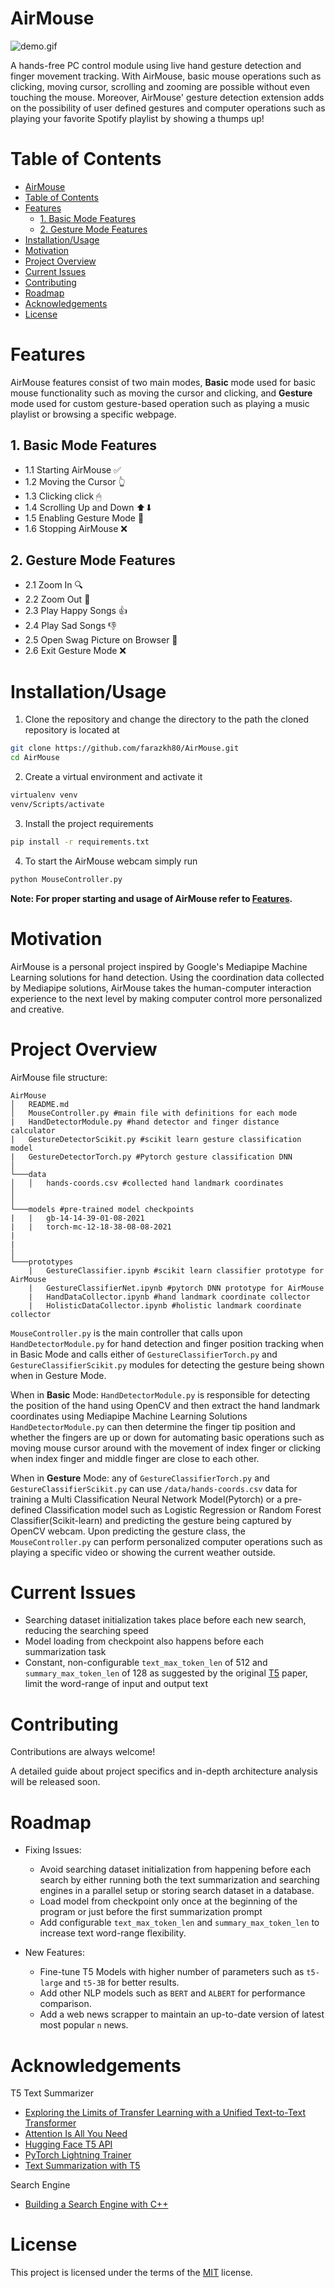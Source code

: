 # AirMouse

![demo.gif](visuals/demo.gif)

A hands-free PC control module using live hand gesture detection and finger movement tracking.
With AirMouse, basic mouse operations such as clicking, moving cursor, scrolling and zooming are possible without even touching the mouse. Moreover, AirMouse' gesture detection extension adds on the possibility of user defined gestures and computer operations such as playing your favorite Spotify playlist by showing a thumps up!

# Table of Contents

- [AirMouse](#airmouse)
- [Table of Contents](#table-of-contents)
- [Features](#features)
  - [1. Basic Mode Features](#1-basic-mode-features)
  - [2. Gesture Mode Features](#2-gesture-mode-features)
- [Installation/Usage](#installationusage)
- [Motivation](#motivation)
- [Project Overview](#project-overview)
- [Current Issues](#current-issues)
- [Contributing](#contributing)
- [Roadmap](#roadmap)
- [Acknowledgements](#acknowledgements)
- [License](#license)

# Features

AirMouse features consist of two main modes, **Basic** mode used for basic mouse functionality such as moving the cursor and clicking, and **Gesture** mode used for custom gesture-based operation such as playing a music playlist or browsing a specific webpage.

## 1. Basic Mode Features

- 1.1 Starting AirMouse ✅
- 1.2 Moving the Cursor 👆
- 1.3 Clicking click 🖱
- 1.4 Scrolling Up and Down ⬆⬇
- 1.5 Enabling Gesture Mode 🚀
- 1.6 Stopping AirMouse ❌

## 2. Gesture Mode Features

- 2.1 Zoom In 🔍
- 2.2 Zoom Out 🔎
- 2.3 Play Happy Songs 👍
- 2.4 Play Sad Songs 👎
- 2.5 Open Swag Picture on Browser 🤙
- 2.6 Exit Gesture Mode ❌

# Installation/Usage

1. Clone the repository and change the directory to the path the cloned repository is located at

```bash
git clone https://github.com/farazkh80/AirMouse.git
cd AirMouse
```

2. Create a virtual environment and activate it

```bash
virtualenv venv
venv/Scripts/activate
```

3. Install the project requirements

```bash
pip install -r requirements.txt
```

4. To start the AirMouse webcam simply run

```bash
python MouseController.py
```

**Note: For proper starting and usage of AirMouse refer to [Features](#features).**

# Motivation

AirMouse is a personal project inspired by Google's Mediapipe Machine Learning solutions for hand detection. Using the coordination data collected by Mediapipe solutions, AirMouse takes the human-computer interaction experience to the next level by making computer control more personalized and creative.

# Project Overview

AirMouse file structure:

```
AirMouse
│   README.md
│   MouseController.py #main file with definitions for each mode
|   HandDetectorModule.py #hand detector and finger distance calculator
|   GestureDetectorScikit.py #scikit learn gesture classification model
|   GestureDetectorTorch.py #Pytorch gesture classification DNN
│
└───data
│   │   hands-coords.csv #collected hand landmark coordinates
│
│
└───models #pre-trained model checkpoints
|   |   gb-14-14-39-01-08-2021
|   |   torch-mc-12-18-38-08-08-2021
|
|
│
└───prototypes
    |   GestureClassifier.ipynb #scikit learn classifier prototype for AirMouse
    |   GestureClassifierNet.ipynb #pytorch DNN prototype for AirMouse
    |   HandDataCollector.ipynb #hand landmark coordinate collector
    |   HolisticDataCollector.ipynb #holistic landmark coordinate collector
```

`MouseController.py` is the main controller that calls upon `HandDetectorModule.py` for hand detection and finger position tracking when in Basic Mode and calls either of `GestureClassifierTorch.py` and `GestureClassifierScikit.py` modules for detecting the gesture being shown when in Gesture Mode.

When in **Basic** Mode:
`HandDetectorModule.py` is responsible for detecting the position of the hand using OpenCV and then extract the hand landmark coordinates using Mediapipe Machine Learning Solutions `HandDetectorModule.py` can then determine the finger tip position and whether the fingers are up or down for automating basic operations such as moving mouse cursor around with the movement of index finger or clicking when index finger and middle finger are close to each other.

When in **Gesture** Mode:
any of `GestureClassifierTorch.py` and `GestureClassifierScikit.py` can use `/data/hands-coords.csv` data for training a Multi Classification Neural Network Model(Pytorch) or a pre-defined Classification model such as Logistic Regression or Random Forest Classifier(Scikit-learn) and predicting the gesture being captured by OpenCV webcam. Upon predicting the gesture class, the `MouseController.py` can perform personalized computer operations such as playing a specific video or showing the current weather outside.

# Current Issues

- Searching dataset initialization takes place before each new search, reducing the searching speed
- Model loading from checkpoint also happens before each summarization task
- Constant, non-configurable `text_max_token_len` of 512 and `summary_max_token_len` of 128 as suggested by the original [T5](https://arxiv.org/abs/1910.10683) paper, limit the word-range of input and output text

# Contributing

Contributions are always welcome!

A detailed guide about project specifics and in-depth architecture analysis will be released soon.

# Roadmap

- Fixing Issues:

  - Avoid searching dataset initialization from happening before each search by either running both the text summarization and searching engines in a parallel setup or storing search dataset in a database.
  - Load model from checkpoint only once at the beginning of the program or just before the first summarization prompt
  - Add configurable `text_max_token_len` and `summary_max_token_len` to increase text word-range flexibility.

- New Features:
  - Fine-tune T5 Models with higher number of parameters such as `t5-large` and `t5-3B` for better results.
  - Add other NLP models such as `BERT` and `ALBERT` for performance comparison.
  - Add a web news scrapper to maintain an up-to-date version of latest most popular `n` news.

# Acknowledgements

T5 Text Summarizer

- [Exploring the Limits of Transfer Learning with a Unified Text-to-Text Transformer](https://arxiv.org/abs/1910.10683)
- [Attention Is All You Need](https://arxiv.org/abs/1706.03762)
- [Hugging Face T5 API](https://huggingface.co/transformers/model_doc/t5.html)
- [PyTorch Lightning Trainer](https://pytorch-lightning.readthedocs.io/en/latest/common/trainer.html)
- [Text Summarization with T5](https://www.youtube.com/watch?v=KMyZUIraHio)

Search Engine

- [Building a Search Engine with C++](https://www.education-ecosystem.com/nikos_tsiougkranas/ljJg5-how-to-build-a-search-engine-in-c/yDd46-intro-how-to-build-a-search-engine-in-c/)

# License

This project is licensed under the terms of the [MIT](https://en.wikipedia.org/wiki/MIT_License) license.

